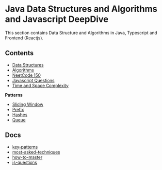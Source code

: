 # Java Data Structures and Algorithms and Javascript DeepDive

This section contains Data Structure and Algorithms in Java, Typescript and Frontend (Reactjs).

## Contents

- [Data Structures](./src/DataStructures)
- [Algorithms](./src/Algorithms/README.md)
- [NeetCode 150](./src/neetcode_150/README.md)
- [Javascript Questions](./js_questions)
- [Time and Space Complexity](./src/TimeSpaceComplexity/README.md)

**Patterns**

- [Sliding Window](./src/KeyPatterns/SlidingWindow/README.md)
- [Prefix](./src/KeyPatterns/Prefix/README.md)
- [Hashes](./src/KeyPatterns/Hashes/README.md)
- [Queue](./src/KeyPatterns/Queue/README.md)

## Docs

- [key-patterns](./docs/keys-patterns.md)
- [most-asked-techniques](./docs/most-asked-techniques.md)
- [how-to-master](./docs/how-to-master.md)
- [js-questions](./docs/javascript-common-questions.md)
